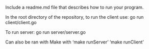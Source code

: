 Include a readme.md file that describes how to run your program. 


In the root directory of the repository, to run the client use: 
go run client/client.go


To run server:
go run server/server.go

Can also be ran with Make with ‘make runServer’ ‘make runClient’
